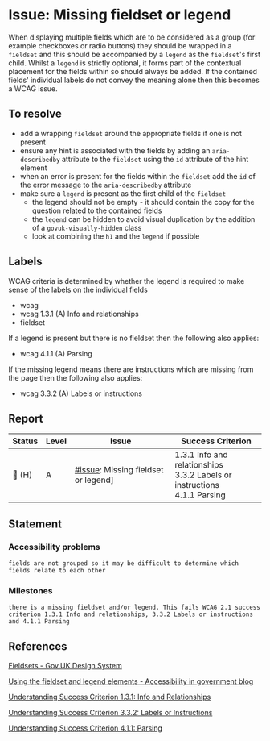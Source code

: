 # Issue: Missing fieldset or legend

When displaying multiple fields which are to be considered as a group (for example checkboxes or radio buttons) they should be wrapped in a `fieldset` and this should be accompanied by a `legend` as the `fieldset`'s first child. Whilst a `legend` is strictly optional, it forms part of the contextual placement for the fields within so should always be added. If the contained fields' individual labels do not convey the meaning alone then this becomes a WCAG issue.

## To resolve

- add a wrapping `fieldset` around the appropriate fields if one is not present
- ensure any hint is associated with the fields by adding an `aria-describedby` attribute to the `fieldset` using the `id` attribute of the hint element
- when an error is present for the fields within the `fieldset` add the `id` of the error message to the `aria-describedby` attribute
- make sure a `legend` is present as the first child of the `fieldset`
    - the legend should not be empty - it should contain the copy for the question related to the contained fields
    - the `legend` can be hidden to avoid visual duplication by the addition of a `govuk-visually-hidden` class
    - look at combining the `h1` and the `legend` if possible


## Labels
WCAG criteria is determined by whether the legend is required to make sense of the labels on the individual fields

- wcag
- wcag 1.3.1 (A) Info and relationships
- fieldset

If a legend is present but there is no fieldset then the following also applies:
- wcag 4.1.1 (A) Parsing

If the missing legend means there are instructions which are missing from the page then the following also applies:
- wcag 3.3.2 (A) Labels or instructions


## Report

| Status | Level | Issue | Success Criterion |
| ------ | ----- | ----- | ----------------- |
| 🔴 (H) | A    | [#issue](): Missing fieldset or legend] | 1.3.1 Info and relationships <br/>3.3.2 Labels or instructions <br/>4.1.1 Parsing |

## Statement

### Accessibility problems
```
fields are not grouped so it may be difficult to determine which fields relate to each other
```

### Milestones
```
there is a missing fieldset and/or legend. This fails WCAG 2.1 success criterion 1.3.1 Info and relationships, 3.3.2 Labels or instructions and 4.1.1 Parsing
```


## References

[Fieldsets - Gov.UK Design System](https://design-system.service.gov.uk/components/fieldset/)

[Using the fieldset and legend elements - Accessibility in government blog](https://accessibility.blog.gov.uk/2016/07/22/using-the-fieldset-and-legend-elements/)

[Understanding Success Criterion 1.3.1: Info and Relationships](https://www.w3.org/WAI/WCAG21/Understanding/info-and-relationships.html)

[Understanding Success Criterion 3.3.2: Labels or Instructions](https://www.w3.org/WAI/WCAG21/Understanding/labels-or-instructions.html)

[Understanding Success Criterion 4.1.1: Parsing](https://www.w3.org/WAI/WCAG21/Understanding/parsing.html)